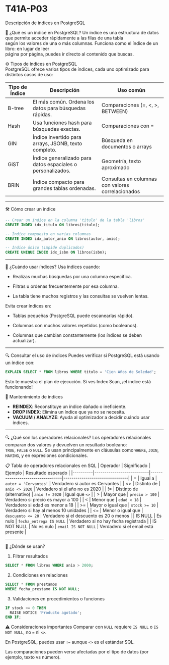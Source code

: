 # T41A-P03
Descripción de índices en PostgreSQL

📘 ¿Qué es un índice en PostgreSQL?
Un índice es una estructura de datos que permite acceder rápidamente a las filas de una tabla    
según los valores de una o más columnas. Funciona como el índice de un libro: en lugar de leer   
página por página, puedes ir directo al contenido que buscas.

⚙️ Tipos de índices en PostgreSQL   
PostgreSQL ofrece varios tipos de índices, cada uno optimizado para distintos casos de uso:

| Tipo de Índice | Descripción                                                      | Uso común                                           |
|----------------|------------------------------------------------------------------|-----------------------------------------------------|
| B-tree         | El más común. Ordena los datos para búsquedas rápidas.           | Comparaciones (=, <, >, BETWEEN)                   |
| Hash           | Usa funciones hash para búsquedas exactas.                       | Comparaciones con =                                |
| GIN            | Índice invertido para arrays, JSONB, texto completo.             | Búsqueda en documentos o arrays                    |
| GiST           | Índice generalizado para datos espaciales o personalizados.      | Geometría, texto aproximado                        |
| BRIN           | Índice compacto para grandes tablas ordenadas.                   | Consultas en columnas con valores correlacionados  |

---

🛠️ Cómo crear un índice

```sql
-- Crear un índice en la columna 'titulo' de la tabla 'libros'
CREATE INDEX idx_titulo ON libros(titulo);
```


```sql
-- Índice compuesto en varias columnas
CREATE INDEX idx_autor_anio ON libros(autor, anio);
```
```sql
-- Índice único (impide duplicados)
CREATE UNIQUE INDEX idx_isbn ON libros(isbn);
```

---
🚀 ¿Cuándo usar índices?
Usa índices cuando:

- Realizas muchas búsquedas por una columna específica.

- Filtras u ordenas frecuentemente por esa columna.

- La tabla tiene muchos registros y las consultas se vuelven lentas.

Evita crear índices en:

- Tablas pequeñas (PostgreSQL puede escanearlas rápido).

- Columnas con muchos valores repetidos (como booleanos).

- Columnas que cambian constantemente (los índices se deben actualizar).
---

🔍 Consultar el uso de índices
Puedes verificar si PostgreSQL está usando un índice con:

```sql
EXPLAIN SELECT * FROM libros WHERE titulo = 'Cien Años de Soledad';
```
Esto te muestra el plan de ejecución. Si ves Index Scan, ¡el índice está funcionando!

🧹 Mantenimiento de índices  

- **REINDEX**: Reconstituye un índice dañado o ineficiente.
- **DROP INDEX**: Elimina un índice que ya no se necesita.
- **VACUUM / ANALYZE**: Ayuda al optimizador a decidir cuándo usar índices.

---
🔍 ¿Qué son los operadores relacionales?
Los operadores relacionales comparan dos valores y devuelven un resultado booleano:   
`TRUE`, `FALSE` o `NULL`. Se usan principalmente en cláusulas como `WHERE`, `JOIN`, `HAVING`, y en expresiones condicionales.

📋 Tabla de operadores relacionales en SQL
| Operador | Significado               | Ejemplo                          | Resultado esperado             |
|----------|---------------------------|----------------------------------|--------------------------------|
| =        | Igual a                   | `autor = 'Cervantes'`            | Verdadero si autor es Cervantes |
| <>       | Distinto de               | `anio <> 2020`                   | Verdadero si el año no es 2020 |
| !=       | Distinto de (alternativo) | `anio != 2020`                   | Igual que `<>`                 |
| >        | Mayor que                 | `precio > 100`                   | Verdadero si precio es mayor a 100 |
| <        | Menor que                 | `edad < 18`                      | Verdadero si edad es menor a 18 |
| >=       | Mayor o igual que         | `stock >= 10`                    | Verdadero si hay al menos 10 unidades |
| <=       | Menor o igual que         | `descuento <= 20`                | Verdadero si el descuento es 20 o menos |
| IS NULL  | Es nulo                   | `fecha_entrega IS NULL`          | Verdadero si no hay fecha registrada |
| IS NOT NULL | No es nulo             | `email IS NOT NULL`              | Verdadero si el email está presente |

---

🧠 ¿Dónde se usan?
1. Filtrar resultados
```sql
SELECT * FROM libros WHERE anio > 2000;
```
2. Condiciones en relaciones
```sql
SELECT * FROM prestamos
WHERE fecha_prestamo IS NOT NULL;
```
3. Validaciones en procedimientos o funciones
```sql
IF stock <= 0 THEN
  RAISE NOTICE 'Producto agotado';
END IF;
```

⚠️ Consideraciones importantes
Comparar con `NULL` requiere `IS NULL` o `IS NOT NULL`, no `=` ni `<>`.

En PostgreSQL, puedes usar `!=` aunque `<>` es el estándar SQL.

Las comparaciones pueden verse afectadas por el tipo de datos (por ejemplo, texto vs número).
